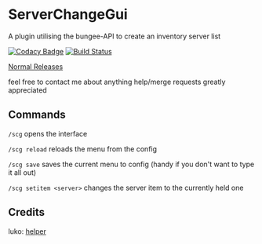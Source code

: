 # ServerChangeGui
A plugin utilising the bungee-API to create an inventory server list

[![Codacy Badge](https://app.codacy.com/project/badge/Grade/48bc83b0f8994c01ba2378728d03840e)](https://www.codacy.com/gh/bigibas123/ServerChangeGui/dashboard)
[![Build Status](https://travis-ci.org/bigibas123/ServerChangeGui.svg?branch=master)](https://travis-ci.org/bigibas123/ServerChangeGui)

 [Normal Releases](https://github.com/bigibas123/ServerChangeGui/releases "Normal Releases")



feel free to contact me about anything
help/merge requests greatly appreciated


## Commands

  `/scg` opens the interface
  
  `/scg reload` reloads the menu from the config
  
  `/scg save` saves the current menu to config (handy if you don't want to type it all out)
  
  `/scg setitem <server>` changes the server item to the currently held one



## Credits

luko: [helper](https://github.com/lucko/helper)
